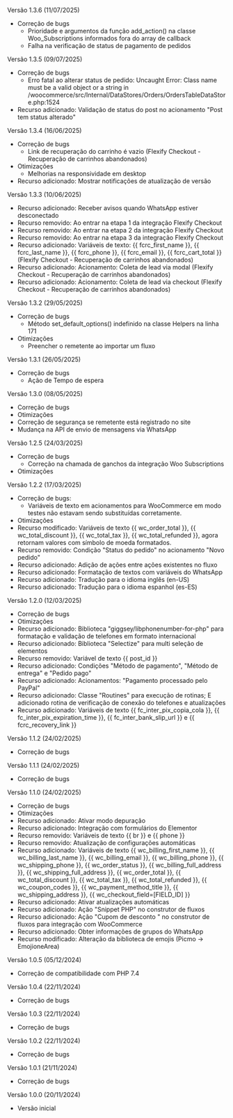 Versão 1.3.6 (11/07/2025)
* Correção de bugs
     - Prioridade e argumentos da função add_action() na classe Woo_Subscriptions informados fora do array de callback
     - Falha na verificação de status de pagamento de pedidos

Versão 1.3.5 (09/07/2025)
* Correção de bugs
     - Erro fatal ao alterar status de pedido: Uncaught Error: Class name must be a valid object or a string in /woocommerce/src/Internal/DataStores/Orders/OrdersTableDataStore.php:1524
* Recurso adicionado: Validação de status do post no acionamento "Post tem status alterado"

Versão 1.3.4 (16/06/2025)
* Correção de bugs
     - Link de recuperação do carrinho é vazio (Flexify Checkout - Recuperação de carrinhos abandonados)
* Otimizações
     - Melhorias na responsividade em desktop
* Recurso adicionado: Mostrar notificações de atualização de versão

Versão 1.3.3 (10/06/2025)
* Recurso adicionado: Receber avisos quando WhatsApp estiver desconectado
* Recurso removido: Ao entrar na etapa 1 da integração Flexify Checkout
* Recurso removido: Ao entrar na etapa 2 da integração Flexify Checkout
* Recurso removido: Ao entrar na etapa 3 da integração Flexify Checkout
* Recurso adicionado: Variáveis de texto: {{ fcrc_first_name }}, {{ fcrc_last_name }}, {{ fcrc_phone }}, {{ fcrc_email }}, {{ fcrc_cart_total }} (Flexify Checkout - Recuperação de carrinhos abandonados)
* Recurso adicionado: Acionamento: Coleta de lead via modal (Flexify Checkout - Recuperação de carrinhos abandonados)
* Recurso adicionado: Acionamento: Coleta de lead via checkout (Flexify Checkout - Recuperação de carrinhos abandonados)

Versão 1.3.2 (29/05/2025)
* Correção de bugs
     - Método set_default_options() indefinido na classe Helpers na linha 171
* Otimizações
     - Preencher o remetente ao importar um fluxo

Versão 1.3.1 (26/05/2025)
* Correção de bugs
     - Ação de Tempo de espera

Versão 1.3.0 (08/05/2025)
* Correção de bugs
* Otimizações
* Correção de segurança se remetente está registrado no site
* Mudança na API de envio de mensagens via WhatsApp

Versão 1.2.5 (24/03/2025)
* Correção de bugs
     - Correção na chamada de ganchos da integração Woo Subscriptions
* Otimizações

Versão 1.2.2 (17/03/2025)
* Correção de bugs:
     - Variáveis de texto em acionamentos para WooCommerce em modo testes não estavam sendo substituídas corretamente.
* Otimizações
* Recurso modificado: Variáveis de texto {{ wc_order_total }}, {{ wc_total_discount }}, {{ wc_total_tax }}, {{ wc_total_refunded }}, agora retornam valores com símbolo de moeda formatados.
* Recurso removido: Condição "Status do pedido" no acionamento "Novo pedido"
* Recurso adicionado: Adição de ações entre ações existentes no fluxo
* Recurso adicionado: Formatação de textos com variáveis do WhatsApp
* Recurso adicionado: Tradução para o idioma inglês (en-US)
* Recurso adicionado: Tradução para o idioma espanhol (es-ES)

Versão 1.2.0 (12/03/2025)
* Correção de bugs
* Otimizações
* Recurso adicionado: Biblioteca "giggsey/libphonenumber-for-php" para formatação e validação de telefones em formato internacional
* Recurso adicionado: Biblioteca "Selectize" para multi seleção de elementos
* Recurso removido: Variável de texto {{ post_id }}
* Recurso adicionado: Condições "Método de pagamento", "Método de entrega" e "Pedido pago"
* Recurso adicionado: Acionamentos: "Pagamento processado pelo PayPal"
* Recurso adicionado: Classe "Routines" para execução de rotinas; E adicionado rotina de verificação de conexão do telefones e atualizações
* Recurso adicionado: Variáveis de texto {{ fc_inter_pix_copia_cola }}, {{ fc_inter_pix_expiration_time }}, {{ fc_inter_bank_slip_url }} e {{ fcrc_recovery_link }}

Versão 1.1.2 (24/02/2025)
* Correção de bugs

Versão 1.1.1 (24/02/2025)
* Correção de bugs

Versão 1.1.0 (24/02/2025)
* Correção de bugs
* Otimizações
* Recurso adicionado: Ativar modo depuração
* Recurso adicionado: Integração com formulários do Elementor
* Recurso removido: Variáveis de texto {{ br }} e {{ phone }}
* Recurso removido: Atualização de configurações automáticas
* Recurso adicionado: Variáveis de texto {{ wc_billing_first_name }}, {{ wc_billing_last_name }}, {{ wc_billing_email }}, {{ wc_billing_phone }}, {{ wc_shipping_phone }}, {{ wc_order_status }}, {{ wc_billing_full_address }}, {{ wc_shipping_full_address }}, {{ wc_order_total }}, {{ wc_total_discount }}, {{ wc_total_tax }}, {{ wc_total_refunded }}, {{ wc_coupon_codes }}, {{ wc_payment_method_title }}, {{ wc_shipping_address }}, {{ wc_checkout_field=[FIELD_ID] }}
* Recurso adicionado: Ativar atualizações automáticas
* Recurso adicionado: Ação "Snippet PHP" no construtor de fluxos
* Recurso adicionado: Ação "Cupom de desconto " no construtor de fluxos para integração com WooCommerce
* Recurso adicionado: Obter informações de grupos do WhatsApp
* Recurso modificado: Alteração da biblioteca de emojis (Picmo -> EmojioneArea)

Versão 1.0.5 (05/12/2024)
* Correção de compatibilidade com PHP 7.4

Versão 1.0.4 (22/11/2024)
* Correção de bugs

Versão 1.0.3 (22/11/2024)
* Correção de bugs

Versão 1.0.2 (22/11/2024)
* Correção de bugs

Versão 1.0.1 (21/11/2024)
* Correção de bugs

Versão 1.0.0 (20/11/2024)
* Versão inicial
